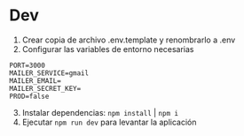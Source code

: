 # Dev
1. Crear copia de archivo .env.template y renombrarlo a .env
2. Configurar las variables de entorno necesarias
```
PORT=3000
MAILER_SERVICE=gmail
MAILER_EMAIL=
MAILER_SECRET_KEY=
PROD=false
```
3. Instalar dependencias: ```npm install``` | ```npm i```
4. Ejecutar ```npm run dev``` para levantar la aplicación
